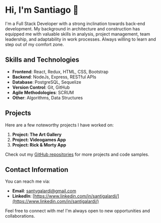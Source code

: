 # Hi, I'm Santiago 👋

I'm a Full Stack Developer with a strong inclination towards back-end development. My background in architecture and construction has equipped me with valuable skills in analysis, project management, team leadership, and adaptability in work processes. Always willing to learn and step out of my comfort zone.

## Skills and Technologies
- **Frontend**: React, Redux, HTML, CSS, Bootstrap
- **Backend**: NodeJs, Express, RESTful APIs
- **Database**: PostgreSQL, Sequelize
- **Version Control**: Git, GitHub
- **Agile Methodologies**: SCRUM
- **Other**: Algorithms, Data Structures

## Projects
Here are a few noteworthy projects I have worked on:

1. **Project: The Art Gallery**
2. **Project: Videogames App**
3. **Project: Rick & Morty App**

Check out my [GitHub repositories](https://github.com/santigalardi?tab=repositories) for more projects and code samples.

## Contact Information
You can reach me via:

- **Email**: santygalardi@gmail.com
- **LinkedIn**: [https://www.linkedin.com/in/santigalardi/](https://www.linkedin.com/in/santigalardi/)

Feel free to connect with me! I'm always open to new opportunities and collaborations.
